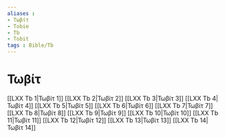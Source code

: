 ```yaml
---
aliases : 
- Τωβίτ
- Tobie
- Tb
- Tobit
tags : Bible/Tb
---
```


# Τωβίτ

[[LXX Tb 1|Τωβίτ 1]]
[[LXX Tb 2|Τωβίτ 2]]
[[LXX Tb 3|Τωβίτ 3]]
[[LXX Tb 4|Τωβίτ 4]]
[[LXX Tb 5|Τωβίτ 5]]
[[LXX Tb 6|Τωβίτ 6]]
[[LXX Tb 7|Τωβίτ 7]]
[[LXX Tb 8|Τωβίτ 8]]
[[LXX Tb 9|Τωβίτ 9]]
[[LXX Tb 10|Τωβίτ 10]]
[[LXX Tb 11|Τωβίτ 11]]
[[LXX Tb 12|Τωβίτ 12]]
[[LXX Tb 13|Τωβίτ 13]]
[[LXX Tb 14|Τωβίτ 14]]
